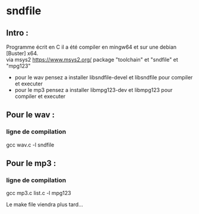 # sndfile

## Intro :

Programme écrit en C il a été compiler en mingw64 et sur une debian [Buster] x64.  
via msys2 https://www.msys2.org/ package "toolchain" et "sndfile" et "mpg123"

- pour le wav pensez a installer libsndfile-devel et libsndfile  pour compiler et executer
- pour le mp3 pensez a installer libmpg123-dev et libmpg123 pour compiler et executer



## Pour le wav :

### ligne de compilation
gcc wav.c -l sndfile

## Pour le mp3 :

### ligne de compilation
gcc mp3.c list.c -l mpg123


Le make file viendra plus tard...
